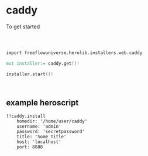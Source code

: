 # caddy



To get started

```v



import freeflowuniverse.herolib.installers.web.caddy

mut installer:= caddy.get()!

installer.start()!




```

## example heroscript


```hero
!!caddy.install
    homedir: '/home/user/caddy'
    username: 'admin'
    password: 'secretpassword'
    title: 'Some Title'
    host: 'localhost'
    port: 8888

```


